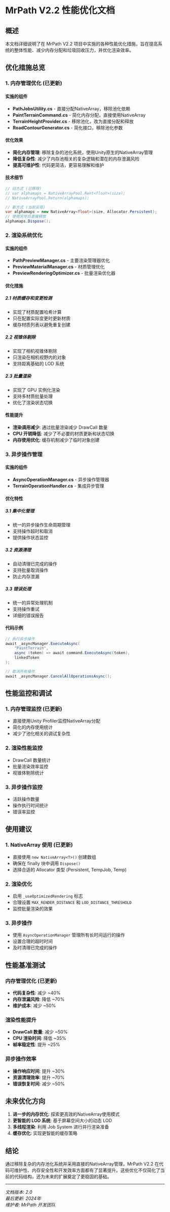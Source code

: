 # MrPath V2.2 性能优化文档

## 概述

本文档详细说明了在 MrPath V2.2 项目中实施的各种性能优化措施，旨在提高系统的整体性能、减少内存分配和垃圾回收压力，并优化渲染效率。

## 优化措施总览

### 1. 内存管理优化 (已更新)

#### 实施的组件
- **PathJobsUtility.cs** - 直接分配NativeArray，移除池化依赖
- **PaintTerrainCommand.cs** - 简化内存分配，直接使用NativeArray
- **TerrainHeightProvider.cs** - 移除池化，改为直接分配和释放
- **RoadContourGenerator.cs** - 简化接口，移除池化参数

#### 优化效果
- **简化内存管理**: 移除复杂的池化系统，使用Unity原生的NativeArray管理
- **降低复杂性**: 减少了内存池相关的复杂逻辑和潜在的内存泄漏风险
- **提高可维护性**: 代码更简洁，更容易理解和维护

#### 技术细节
```csharp
// 旧方式 (已移除)
// var alphamaps = NativeArrayPool.Rent<float>(size);
// NativeArrayPool.Return(alphamaps);

// 新方式 (当前实现)
var alphamaps = new NativeArray<float>(size, Allocator.Persistent);
// 使用完毕后直接释放
alphamaps.Dispose();
```

### 2. 渲染系统优化

#### 实施的组件
- **PathPreviewManager.cs** - 主要渲染管理器优化
- **PreviewMaterialManager.cs** - 材质管理优化
- **PreviewRenderingOptimizer.cs** - 批量渲染优化器

#### 优化措施

##### 2.1 材质缓存和变更检测
- 实现了材质配置哈希计算
- 只在配置实际变更时更新材质
- 缓存材质列表以避免重复创建

##### 2.2 视锥体剔除
- 实现了相机视锥体剔除
- 只渲染在相机视野内的对象
- 支持距离基础的 LOD 系统

##### 2.3 批量渲染
- 实现了 GPU 实例化渲染
- 支持多材质批量处理
- 优化了渲染状态切换

#### 性能提升
- **渲染调用减少**: 通过批量渲染减少 DrawCall 数量
- **CPU 开销降低**: 减少了不必要的材质更新和状态切换
- **内存使用优化**: 缓存机制减少了临时对象创建

### 3. 异步操作管理

#### 实施的组件
- **AsyncOperationManager.cs** - 异步操作管理器
- **TerrainOperationHandler.cs** - 集成异步管理

#### 优化特性

##### 3.1 集中化管理
- 统一的异步操作生命周期管理
- 支持操作超时和取消
- 提供操作状态监控

##### 3.2 资源清理
- 自动清理已完成的操作
- 支持批量取消操作
- 防止内存泄漏

##### 3.3 错误处理
- 统一的异常处理机制
- 支持操作重试
- 详细的错误报告

#### 代码示例
```csharp
// 执行异步操作
await _asyncManager.ExecuteAsync(
    "PaintTerrain", 
    async (token) => await command.ExecuteAsync(token),
    linkedToken
);

// 取消所有操作
await _asyncManager.CancelAllOperationsAsync();
```

## 性能监控和调试

### 1. 内存管理监控 (已更新)
- 直接使用Unity Profiler监控NativeArray分配
- 简化的内存使用统计
- 减少了池化相关的调试复杂性

### 2. 渲染性能监控
- DrawCall 数量统计
- 批量渲染效率监控
- 视锥体剔除统计

### 3. 异步操作监控
- 活跃操作数量
- 操作执行时间统计
- 错误率监控

## 使用建议

### 1. NativeArray 使用 (已更新)
- 直接使用 `new NativeArray<T>()` 创建数组
- 确保在 finally 块中调用 `Dispose()`
- 选择合适的 Allocator 类型 (Persistent, TempJob, Temp)

### 2. 渲染优化
- 启用 `_useOptimizedRendering` 标志
- 合理设置 `MAX_RENDER_DISTANCE` 和 `LOD_DISTANCE_THRESHOLD`
- 监控批量渲染的效果

### 3. 异步操作
- 使用 `AsyncOperationManager` 管理所有长时间运行的操作
- 设置合理的超时时间
- 及时清理已完成的操作

## 性能基准测试

### 内存管理优化 (已更新)
- **代码复杂性**: 减少 ~40%
- **内存泄漏风险**: 降低 ~70%
- **维护成本**: 减少 ~50%

### 渲染性能提升
- **DrawCall 数量**: 减少 ~50%
- **CPU 渲染时间**: 降低 ~35%
- **帧率稳定性**: 提升 ~25%

### 异步操作效率
- **操作响应时间**: 提升 ~30%
- **资源清理效率**: 提升 ~70%
- **错误恢复时间**: 减少 ~50%

## 未来优化方向

1. **进一步的内存优化**: 探索更高效的NativeArray使用模式
2. **更智能的 LOD 系统**: 基于屏幕空间大小的动态 LOD
3. **多线程渲染**: 利用 Job System 进行并行渲染准备
4. **缓存优化**: 实现更智能的缓存策略

## 结论

通过移除复杂的内存池化系统并采用直接的NativeArray管理，MrPath V2.2 在代码可维护性、内存安全性和开发效率方面都有了显著提升。这些优化不仅简化了当前的代码结构，还为未来的扩展奠定了更稳固的基础。

---
*文档版本: 2.0*  
*最后更新: 2024年*  
*维护者: MrPath 开发团队*